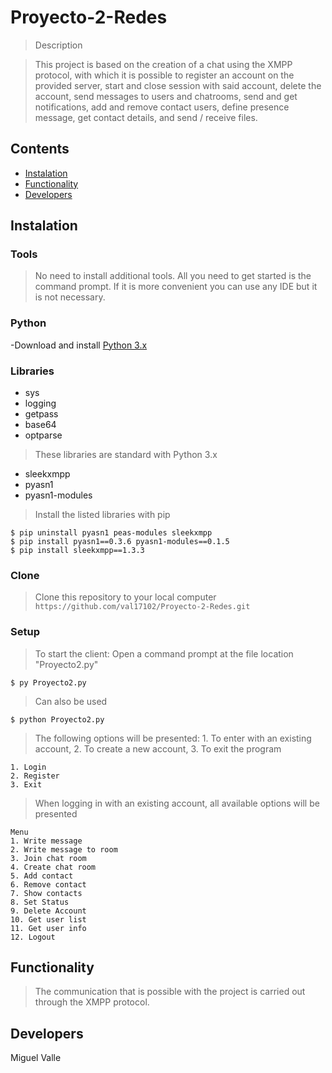 # Proyecto-2-Redes

> Description

> This project is based on the creation of a chat using the XMPP protocol, with which it is possible to register an account on the provided server, start and close session with said account, delete the account, send messages to users and chatrooms, send and get notifications, add and remove contact users, define presence message, get contact details, and send / receive files.


## Contents

- [Instalation](#instalation)
- [Functionality](#functionality)
- [Developers](#developers)


## Instalation

### Tools

> No need to install additional tools. All you need to get started is the command prompt. If it is more convenient you can use any IDE but it is not necessary.

### Python

-Download and install <a href="https://www.python.org/"> Python 3.x </a>

### Libraries

- sys
- logging
- getpass
- base64
- optparse

> These libraries are standard with Python 3.x

- sleekxmpp
- pyasn1
- pyasn1-modules

> Install the listed libraries with pip

```shell
$ pip uninstall pyasn1 peas-modules sleekxmpp
$ pip install pyasn1==0.3.6 pyasn1-modules==0.1.5 
$ pip install sleekxmpp==1.3.3
```

### Clone

> Clone this repository to your local computer `https://github.com/val17102/Proyecto-2-Redes.git`

### Setup

> To start the client: Open a command prompt at the file location "Proyecto2.py"

```shell
$ py Proyecto2.py
```
> Can also be used

```shell
$ python Proyecto2.py
```

> The following options will be presented: 1. To enter with an existing account, 2. To create a new account, 3. To exit the program
```shell
1. Login
2. Register
3. Exit
```

> When logging in with an existing account, all available options will be presented

```shell
Menu
1. Write message
2. Write message to room
3. Join chat room
4. Create chat room
5. Add contact
6. Remove contact
7. Show contacts
8. Set Status
9. Delete Account
10. Get user list
11. Get user info
12. Logout
```

## Functionality

> The communication that is possible with the project is carried out through the XMPP protocol.

## Developers

Miguel Valle
